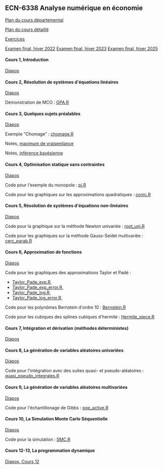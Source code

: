 ## ECN-6338 Analyse numérique en économie

[Plan du cours départemental](ECN6338A-A25-PC.pdf)

[Plan du cours détaillé](Plan_detail_6338.pdf)

[Exercices](Exercices.pdf)

[Examen final, hiver 2022](Examens/EF_6338_22.pdf)
[Examen final, hiver 2023](Examens/EF_6338_23.pdf)
[Examen final, hiver 2025](Examens/EF_6338_25.pdf)

#### Cours 1, Introduction

[Diapos](Dia_6338_1_Intro.pdf)

#### Cours 2, Résolution de systèmes d'équations linéaires

[Diapos](Dia_6338_2_LinEq.pdf)

Démonstration de MCO : [GPA.R](GPA.R)

#### Cours 3, Quelques sujets préalables

[Diapos](Dia_6338_3_Preal.pdf)

Exemple "Chomage" : [chomage.R](chomage.R)

Notes, [maximum de vraisemlance](Metrics_R/likelihood.html)

Notes, [inférence bayésienne](Metric_R/Bayesian.html)

#### Cours 4, Optimisation statique sans contraintes

[Diapos](Dia_6338_4_OptStat.pdf)

Code pour l'exemple du monopole : [pi.R](pi.R)

Code pour les graphiques sur les approximations quadratiques : [conic.R](conic.R)

#### Cours 5, Résolution de systèmes d'équations non-linéaires

[Diapos](Dia_6338_5_NonlinEq.pdf)

Code pour la graphique sur la méthode Newton univariée : [root_uni.R](root_uni.R)

Code pour les graphiques sur la méthode Gauss-Seidel multivariée : [cerc_parab.R](cerc_parab.R)

#### Cours 6, Approximation de fonctions

[Diapos](Dia_6338_6_Approx.pdf)

Code pour les graphiques des approximations Taylor et Padé :

- [Taylor_Pade_exp.R](Taylor_Pade_exp.R),
- [Taylor_Pade_exp_error.R](Taylor_Pade_exp_error.R),
- [Taylor_Pade_log.R](Taylor_Pade_log.R),
- [Taylor_Pade_log_error.R](Taylor_Pade_log_error.R),

Code pour les polynômes Bernstein d'ordre 10 : [Bernstein.R](Bernstein.R)

Code pour les cubiques des splines cubiques d'hermite : [Hermite_piece.R](Hermite_piece.R)

#### Cours 7, Intégration et dérivation (méthodes déterministes)

[Diapos](Dia_6338_7_IntegDet.pdf)

#### Cours 8, La génération de variables aléatoires univariées

[Diapos](Dia_6338_8_UniRand.pdf)

Code pour l'intégration avec des suites quasi- et pseudo-aléatoires :
[quasi_pseudo_integrales.R](quasi_pseudo_integrales.R)

#### Cours 9, La génération de variables aléatoires multivariées

[Diapos](Dia_6338_9_MultiRand.pdf)

Code pour l'échantillonage de Gibbs : [pop_active.R](pop_active.R)

#### Cours 10, La Simulation Monte Carlo Séquentielle

[Diapos](Dia_6338_10_SMC.pdf)

Code pour la simulation : [SMC.R](SMC.R)

#### Cours 12-13, La programmation dynamique

[Diapos, Cours 12](Dia_6338_12_DP.pdf)
